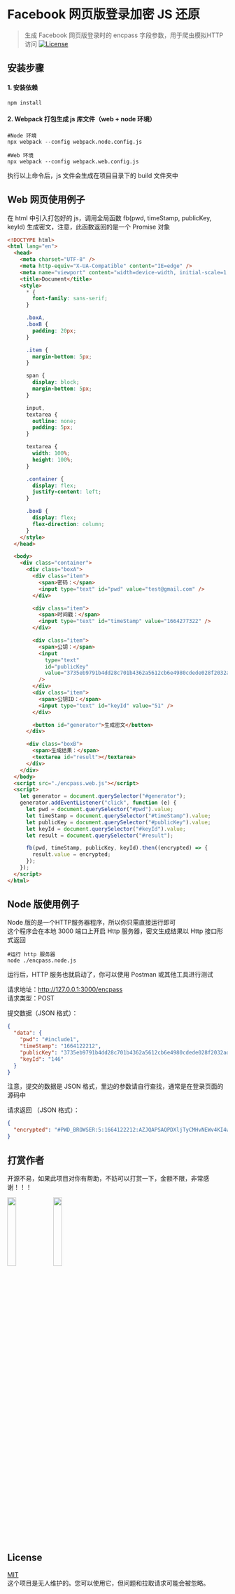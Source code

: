 # Facebook 网页版登录加密 JS 还原

> 生成 Facebook 网页版登录时的 encpass 字段参数，用于爬虫模拟HTTP访问
> [![License](https://img.shields.io/badge/license-MIT-db5149.svg)](https://github.com/trry071/facebook-login-encpass/blob/master/LICENSE)

## 安装步骤

#### 1. 安装依赖

```ssh
npm install
```

#### 2. Webpack 打包生成 js 库文件（web + node 环境）

```ssh
#Node 环境
npx webpack --config webpack.node.config.js
```

```ssh
#Web 环境
npx webpack --config webpack.web.config.js
```

执行以上命令后，js 文件会生成在项目目录下的 build 文件夹中

## Web 网页使用例子

在 html 中引入打包好的 js，调用全局函数 fb(pwd, timeStamp, publicKey, keyId) 生成密文，注意，此函数返回的是一个 Promise 对象

```html
<!DOCTYPE html>
<html lang="en">
  <head>
    <meta charset="UTF-8" />
    <meta http-equiv="X-UA-Compatible" content="IE=edge" />
    <meta name="viewport" content="width=device-width, initial-scale=1.0" />
    <title>Document</title>
    <style>
      * {
        font-family: sans-serif;
      }

      .boxA,
      .boxB {
        padding: 20px;
      }

      .item {
        margin-bottom: 5px;
      }

      span {
        display: block;
        margin-bottom: 5px;
      }

      input,
      textarea {
        outline: none;
        padding: 5px;
      }

      textarea {
        width: 100%;
        height: 100%;
      }

      .container {
        display: flex;
        justify-content: left;
      }

      .boxB {
        display: flex;
        flex-direction: column;
      }
    </style>
  </head>

  <body>
    <div class="container">
      <div class="boxA">
        <div class="item">
          <span>密码：</span>
          <input type="text" id="pwd" value="test@gmail.com" />
        </div>

        <div class="item">
          <span>时间戳：</span>
          <input type="text" id="timeStamp" value="1664277322" />
        </div>

        <div class="item">
          <span>公钥：</span>
          <input
            type="text"
            id="publicKey"
            value="3735eb9791b4dd28c701b4362a5612cb6e4980cdede028f2032ad3655f4fb207"
          />
        </div>
        <div class="item">
          <span>公钥ID：</span>
          <input type="text" id="keyId" value="51" />
        </div>

        <button id="generator">生成密文</button>
      </div>

      <div class="boxB">
        <span>生成结果：</span>
        <textarea id="result"></textarea>
      </div>
    </div>
  </body>
  <script src="./encpass.web.js"></script>
  <script>
    let generator = document.querySelector("#generator");
    generator.addEventListener("click", function (e) {
      let pwd = document.querySelector("#pwd").value;
      let timeStamp = document.querySelector("#timeStamp").value;
      let publicKey = document.querySelector("#publicKey").value;
      let keyId = document.querySelector("#keyId").value;
      let result = document.querySelector("#result");

      fb(pwd, timeStamp, publicKey, keyId).then((encrypted) => {
        result.value = encrypted;
      });
    });
  </script>
</html>
```

## Node 版使用例子

Node 版的是一个HTTP服务器程序，所以你只需直接运行即可  
这个程序会在本地 3000 端口上开启 Http 服务器，密文生成结果以 Http 接口形式返回

```ssh
#运行 http 服务器
node ./encpass.node.js
```

运行后，HTTP 服务也就启动了，你可以使用 Postman 或其他工具进行测试

请求地址：http://127.0.0.1:3000/encpass  
请求类型：POST

提交数据（JSON 格式）：

```json
{
  "data": {
    "pwd": "#include1",
    "timeStamp": "1664122212",
    "publicKey": "3735eb9791b4dd28c701b4362a5612cb6e4980cdede028f2032ad3655f4fb207",
    "keyId": "146"
  }
}
```

注意，提交的数据是 JSON 格式，里边的参数请自行查找，通常是在登录页面的源码中

请求返回 （JSON 格式）：

```json
{
  "encrypted": "#PWD_BROWSER:5:1664122212:AZJQAPSAQPDXljTyCMHvNEWv4KI4wYV5xx6Rg0O4zhjvfFdx3+IiEWSFANhuN47uLobwvD0ssPI2Xs6WnnGUbH+lFeOQkM1pWYlOi94K5kpzbCbplevo43Vyi/2U+iECZ5D3QRuk/FOLodBfow=="
}
```

## 打赏作者

开源不易，如果此项目对你有帮助，不妨可以打赏一下，金额不限，非常感谢！！！

<img src="https://s2.loli.net/2022/11/24/E4ernNydpBY3tCk.jpg" width = "20%" height = "20%"  /> <img src="https://s2.loli.net/2022/11/24/majpKl1g2q5O3GL.jpg" width = "20%" height = "20%"  />

## License

[MIT](LICENSE)  
这个项目是无人维护的。您可以使用它，但问题和拉取请求可能会被忽略。
